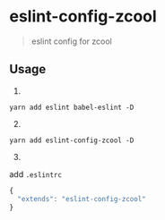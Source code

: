 # eslint-config-zcool
> eslint config for zcool

## Usage
1.
```shell
yarn add eslint babel-eslint -D
```
2.
```shell
yarn add eslint-config-zcool -D
```

3.
add `.eslintrc`
```js
{
  "extends": "eslint-config-zcool"
}
```
